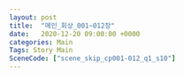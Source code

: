 ```yaml
---
layout: post
title:  "메인_회상_001~012장"
date:   2020-12-20 09:00:00 +0000
categories: Main
Tags: Story Main
SceneCode: ["scene_skip_cp001-012_q1_s10"]
---
```

